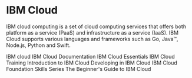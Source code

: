 # IBM Cloud

IBM cloud computing is a set of cloud computing services that offers both platform as a service (PaaS) and infrastructure as a service (IaaS). IBM Cloud supports various languages and frameworks such as Go, Java™, Node.js, Python and Swift.

<BadgeLink colorScheme='blue' badgeText='Official Website' href='https://www.ibm.com/cloud'>IBM cloud</BadgeLink>
<BadgeLink badgeText='Official Documentation' colorScheme='blue' href='https://cloud.ibm.com/docs'>IBM Cloud Documentation</BadgeLink>
<BadgeLink badgeText='Course' colorScheme='green' href='https://www.coursera.org/learn/ibm-cloud-essentials'>IBM Cloud Essentials</BadgeLink>
<BadgeLink badgeText='Course' colorScheme='green' href='https://www.ibm.com/training/cloud'>IBM Cloud Training</BadgeLink>
<BadgeLink badgeText='Watch' href='https://www.youtube.com/watch?v=HzugDzl2cfg'>Introduction to IBM Cloud</BadgeLink>
<BadgeLink badgeText='Watch' href='https://www.youtube.com/watch?v=Bsy6mhRc7ZA'>Developing in IBM Cloud</BadgeLink>
<BadgeLink badgeText='Watch' href='https://youtube.com/playlist?list=PLmesOgYt3nKCfsXqx-A5k1bP7t146U4rz'>IBM Cloud Foundation Skills Series</BadgeLink>
<BadgeLink colorScheme='yellow' badgeText='Read' href='https://developer.ibm.com/components/cloud-ibm/tutorials/'>The Beginner's Guide to IBM Cloud</BadgeLink>
